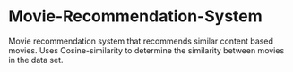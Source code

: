 # Movie-Recommendation-System
Movie recommendation system that recommends similar content based movies. Uses Cosine-similarity to determine the similarity between movies in the data set.
